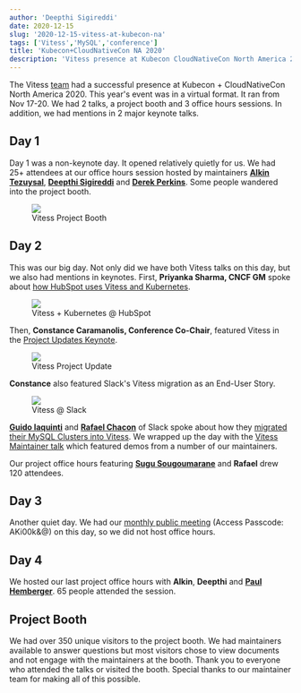 ```yaml
---
author: 'Deepthi Sigireddi'
date: 2020-12-15
slug: '2020-12-15-vitess-at-kubecon-na'
tags: ['Vitess','MySQL','conference']
title: 'Kubecon+CloudNativeCon NA 2020'
description: 'Vitess presence at Kubecon CloudNativeCon North America 2020 (Virtual) '
---
```

The Vitess [team](https://twitter.com/vitessio) had a successful presence at Kubecon + CloudNativeCon North America 2020. This year's event was in a virtual format. It ran from Nov 17-20.
We had 2 talks, a project booth and 3 office hours sessions. In addition, we had mentions in 2 major keynote talks.

## Day 1
Day 1 was a non-keynote day. It opened relatively quietly for us. We had 25+ attendees at our office hours session hosted by maintainers **[Alkin Tezuysal](https://twitter.com/ask_dba)**, **[Deepthi Sigireddi](https://twitter.com/ATechGirl)** and **[Derek Perkins](https://twitter.com/derek_perkins)**.
Some people wandered into the project booth.
<figure>
    <img src="/files/2020-kubecon-na/vitess-booth.png"/>
    <figcaption><div class="figure-title">Vitess Project Booth</div></figcaption>
</figure>

## Day 2
This was our big day. Not only did we have both Vitess talks on this day, but we also had mentions in keynotes.
First, **Priyanka Sharma, CNCF GM** spoke about [how HubSpot uses Vitess and Kubernetes](https://www.youtube.com/watch?v=Uga3XnFG0to).
<figure>
    <img src="/files/2020-kubecon-na/ps-2020-na-keynote-vitess.png"/>
    <figcaption><div class="figure-title">Vitess + Kubernetes @ HubSpot</div></figcaption>
</figure>

Then, **Constance Caramanolis, Conference Co-Chair**, featured Vitess in the [Project Updates Keynote](https://www.youtube.com/watch?v=uNpZA5fz5o8).
<figure>
    <img src="/files/2020-kubecon-na/cc-2020-na-keynote-vitess.png"/>
    <figcaption><div class="figure-title">Vitess Project Update</div></figcaption>
</figure>

**Constance** also featured Slack's Vitess migration as an End-User Story.
<figure>
    <img src="/files/2020-kubecon-na/cc-2020-na-keynote-slack.png"/>
    <figcaption><div class="figure-title">Vitess @ Slack</div></figcaption>
</figure>

**[Guido Iaquinti](https://twitter.com/guidoiaquinti)** and **[Rafael Chacon](https://twitter.com/rafaelchacon)** of Slack spoke about how they [migrated their MySQL Clusters into Vitess](https://www.youtube.com/watch?v=k51L0xdClGQ).
We wrapped up the day with the [Vitess Maintainer talk](https://www.youtube.com/watch?v=Nqzhgzg5WCw) which featured demos from a number of our maintainers.

Our project office hours featuring **[Sugu Sougoumarane](https://twitter.com/ssougou)** and **Rafael** drew 120 attendees.

## Day 3
Another quiet day. We had our [monthly public meeting](https://zoom.us/rec/share/A8tOSvILYkUx65bizFvkph7_aFNOyWkEr3VxqqJl5XealI7aKSodVVdaJ5I-mArd.ftVtXObha-BCERxo) (Access Passcode: AKi00k&@) on this day, so we did not host office hours.

## Day 4
We hosted our last project office hours with **Alkin**, **Deepthi** and **[Paul Hemberger](https://github.com/pH14)**. 65 people attended the session.

## Project Booth
We had over 350 unique visitors to the project booth. We had maintainers available to answer questions but most visitors chose to view documents and not engage with the maintainers at the booth.
Thank you to everyone who attended the talks or visited the booth. Special thanks to our maintainer team for making all of this possible.
